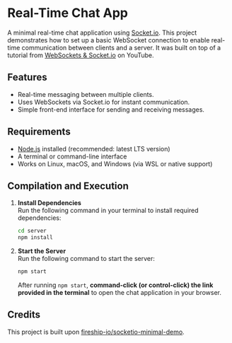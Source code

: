 # Real-Time Chat App

A minimal real-time chat application using [Socket.io](https://socket.io/). This project demonstrates how to set up a basic WebSocket connection to enable real-time communication between clients and a server. It was built on top of a tutorial from [WebSockets & Socket.io](https://youtu.be/1BfCnjr_Vjg) on YouTube.

## Features

- Real-time messaging between multiple clients.
- Uses WebSockets via Socket.io for instant communication.
- Simple front-end interface for sending and receiving messages.

## Requirements

- [Node.js](https://nodejs.org/) installed (recommended: latest LTS version)
- A terminal or command-line interface
- Works on Linux, macOS, and Windows (via WSL or native support)


## Compilation and Execution

1. **Install Dependencies**  
   Run the following command in your terminal to install required dependencies:

   ```sh
   cd server
   npm install
   ```

2. **Start the Server**  
   Run the following command to start the server:

   ```sh
   npm start
   ```

   After running `npm start`, **command-click (or control-click) the link provided in the terminal** to open the chat application in your browser.



## Credits

This project is built upon [fireship-io/socketio-minimal-demo](https://github.com/fireship-io/socketio-minimal-demo).
